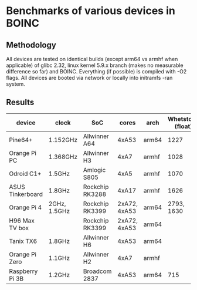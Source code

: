 # Benchmarks of various devices in BOINC

## Methodology

All devices are tested on identical builds (except arm64 vs armhf when applicable) of glibc 2.32, linux kernel 5.9.x branch (makes no measurable difference so far) and BOINC. Everything (if possible) is compiled with -O2 flags. All devices are booted via network or locally into initramfs -ran system.

## Results 

| device           | clock        | SoC             | cores        | arch  | Whetstone (float) | Dhrystone (int) |
|------------------|--------------|-----------------|--------------|-------|-------------------|-----------------|
| Pine64+          | 1.152GHz     | Allwinner A64   | 4xA53        | arm64 | 1227              | 3421            |
| Orange Pi PC     | 1.368GHz     | Allwinner H3    | 4xA7         | armhf | 1028              | 3305            |
| Odroid C1+       | 1.5GHz       | Amlogic S805    | 4xA5         | armhf | 1070              | 2956            |
| ASUS Tinkerboard | 1.8GHz       | Rockchip RK3288 | 4xA17        | armhf | 1626              | 6203            |
| Orange Pi 4      | 2GHz, 1.5GHz | Rockchip RK3399 | 2xA72, 4xA53 | arm64 | 2793, 1630        | 10661, 4486     |
| H96 Max TV box   |              | Rockchip RK3399 | 2xA72, 4xA53 | arm64 |                   |                 |
| Tanix TX6        | 1.8GHz       | Allwinner H6    | 4xA53        | arm64 |                   |                 |
| Orange Pi Zero   | 1.1GHz       | Allwinner H2    | 4xA7         | armhf |                   |                 |
| Raspberry Pi 3B  | 1.2GHz       | Broadcom 2837   | 4xA53        | arm64 | 715               | 1804            |
